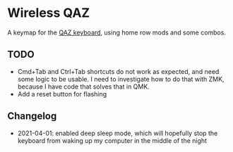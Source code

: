 # Wireless QAZ

A keymap for the [QAZ keyboard](https://www.cbkbd.com/product/qaz-keyboard-kit), using home row mods and some combos.

## TODO

- Cmd+Tab and Ctrl+Tab shortcuts do not work as expected, and need some logic to be usable. I need to investigate how to do that with ZMK, because I have code that solves that in QMK.
- Add a reset button for flashing

## Changelog

- 2021-04-01: enabled deep sleep mode, which will hopefully stop the keyboard from waking up my computer in the middle of the night